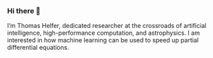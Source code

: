 ### Hi there 👋

I’m Thomas Helfer, dedicated researcher at the crossroads of artificial intelligence, high-performance computation, and astrophysics.  I am interested in how machine learning can be used to speed up partial differential equations.

<!--
**ThomasHelfer/ThomasHelfer** is a ✨ _special_ ✨ repository because its `README.md` (this file) appears on your GitHub profile.

Here are some ideas to get you started:

- 🔭 I’m currently working on ...
- 🌱 I’m currently learning ...
- 👯 I’m looking to collaborate on ...
- 🤔 I’m looking for help with ...
- 💬 Ask me about ...
- 📫 How to reach me: ...
- 😄 Pronouns: ...
- ⚡ Fun fact: ...
-->
